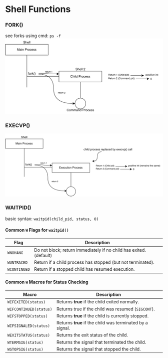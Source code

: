 # Shell Functions

### FORK()
see forks using cmd: `ps -f`
![fork flow diagram](https://github.com/PrajwalUlli/Playground/blob/main/Simple_Shell/images/Fork.png)

### EXECVP()
![execvp flow diagram](https://github.com/PrajwalUlli/Playground/blob/main/Simple_Shell/images/Execvp.png)

### WAITPID()
basic syntax: `waitpid(child_pid, status, 0)`

#### Common `W` Flags for `waitpid()`

| **Flag**         | **Description** |
|------------------|----------------|
| `WNOHANG`       | Do not block; return immediately if no child has exited. (default) |
| `WUNTRACED`     | Return if a child process has stopped (but not terminated). |
| `WCONTINUED`    | Return if a stopped child has resumed execution. |

#### Common `W` Macros for Status Checking

| **Macro**            | **Description** |
|----------------------|----------------|
| `WIFEXITED(status)`  | Returns **true** if the child exited normally. |
| `WIFCONTINUED(status)` | Returns true if the child was resumed (`SIGCONT`). |
| `WIFSTOPPED(status)` | Returns **true** if the child is currently stopped. |
| `WIFSIGNALED(status)` | Returns **true** if the child was terminated by a signal. |
| `WEXITSTATUS(status)` | Returns the exit status of the child. |
| `WTERMSIG(status)`   | Returns the signal that terminated the child. |
| `WSTOPSIG(status)`   | Returns the signal that stopped the child. |

